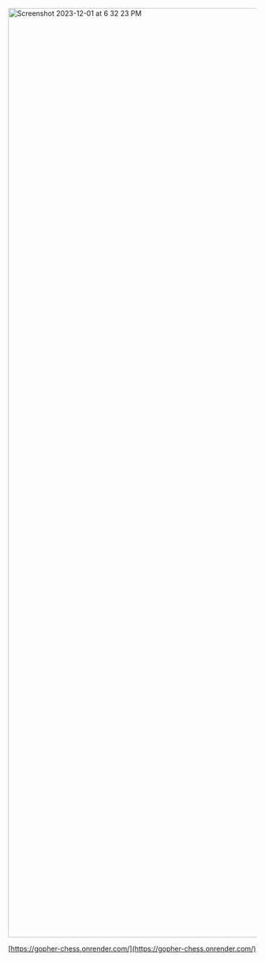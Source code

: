<img width="1880" alt="Screenshot 2023-12-01 at 6 32 23 PM" src="https://github.com/cricklet/gopher-chess/assets/659021/964c50bd-8d83-4b3a-9bbd-f78d08e78cda">

[https://gopher-chess.onrender.com/](https://gopher-chess.onrender.com/)
